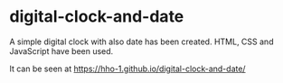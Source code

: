 # digital-clock-and-date

A simple digital clock with also date has been created. 
HTML, CSS and JavaScript have been used.

It can be seen at https://hho-1.github.io/digital-clock-and-date/

